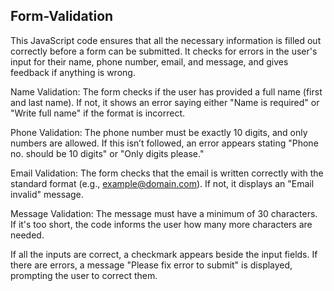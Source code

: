 ## Form-Validation

This JavaScript code ensures that all the necessary information is filled out correctly before a form can be submitted.
It checks for errors in the user's input for their name, phone number, email, and message, and gives feedback if anything is wrong.

Name Validation: The form checks if the user has provided a full name (first and last name).
If not, it shows an error saying either "Name is required" or "Write full name" if the format is incorrect.

Phone Validation: The phone number must be exactly 10 digits, and only numbers are allowed.
If this isn’t followed, an error appears stating "Phone no. should be 10 digits" or "Only digits please."

Email Validation: The form checks that the email is written correctly with the standard format (e.g., example@domain.com).
If not, it displays an "Email invalid" message.

Message Validation: The message must have a minimum of 30 characters.
If it's too short, the code informs the user how many more characters are needed.

If all the inputs are correct, a checkmark appears beside the input fields.
If there are errors, a message "Please fix error to submit" is displayed, prompting the user to correct them.
